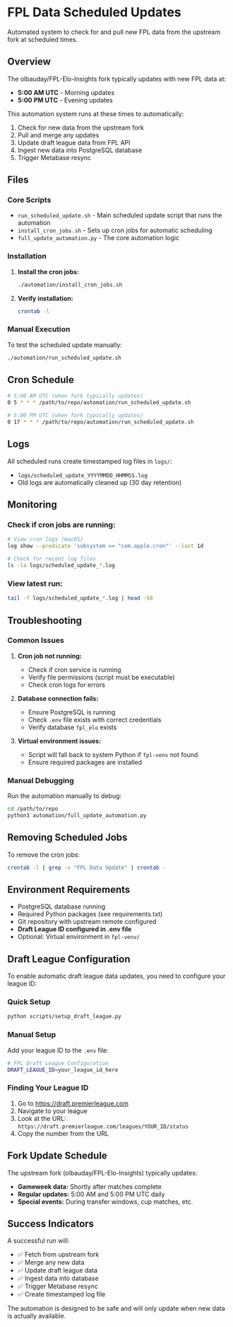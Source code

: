 # FPL Data Scheduled Updates

Automated system to check for and pull new FPL data from the upstream fork at scheduled times.

## Overview

The olbauday/FPL-Elo-Insights fork typically updates with new FPL data at:
- **5:00 AM UTC** - Morning updates
- **5:00 PM UTC** - Evening updates

This automation system runs at these times to automatically:
1. Check for new data from the upstream fork
2. Pull and merge any updates
3. Update draft league data from FPL API
4. Ingest new data into PostgreSQL database
5. Trigger Metabase resync

## Files

### Core Scripts
- `run_scheduled_update.sh` - Main scheduled update script that runs the automation
- `install_cron_jobs.sh` - Sets up cron jobs for automatic scheduling
- `full_update_automation.py` - The core automation logic

### Installation

1. **Install the cron jobs:**
   ```bash
   ./automation/install_cron_jobs.sh
   ```

2. **Verify installation:**
   ```bash
   crontab -l
   ```

### Manual Execution

To test the scheduled update manually:
```bash
./automation/run_scheduled_update.sh
```

## Cron Schedule

```bash
# 5:00 AM UTC (when fork typically updates)
0 5 * * * /path/to/repo/automation/run_scheduled_update.sh

# 5:00 PM UTC (when fork typically updates)  
0 17 * * * /path/to/repo/automation/run_scheduled_update.sh
```

## Logs

All scheduled runs create timestamped log files in `logs/`:
- `logs/scheduled_update_YYYYMMDD_HHMMSS.log`
- Old logs are automatically cleaned up (30 day retention)

## Monitoring

### Check if cron jobs are running:
```bash
# View cron logs (macOS)
log show --predicate 'subsystem == "com.apple.cron"' --last 1d

# Check for recent log files
ls -la logs/scheduled_update_*.log
```

### View latest run:
```bash
tail -f logs/scheduled_update_*.log | head -50
```

## Troubleshooting

### Common Issues

1. **Cron job not running:**
   - Check if cron service is running
   - Verify file permissions (script must be executable)
   - Check cron logs for errors

2. **Database connection fails:**
   - Ensure PostgreSQL is running
   - Check `.env` file exists with correct credentials
   - Verify database `fpl_elo` exists

3. **Virtual environment issues:**
   - Script will fall back to system Python if `fpl-venv` not found
   - Ensure required packages are installed

### Manual Debugging

Run the automation manually to debug:
```bash
cd /path/to/repo
python3 automation/full_update_automation.py
```

## Removing Scheduled Jobs

To remove the cron jobs:
```bash
crontab -l | grep -v "FPL Data Update" | crontab -
```

## Environment Requirements

- PostgreSQL database running
- Required Python packages (see requirements.txt)
- Git repository with upstream remote configured
- **Draft League ID configured in .env file**
- Optional: Virtual environment in `fpl-venv/`

## Draft League Configuration

To enable automatic draft league data updates, you need to configure your league ID:

### Quick Setup
```bash
python scripts/setup_draft_league.py
```

### Manual Setup
Add your league ID to the `.env` file:
```bash
# FPL Draft League Configuration
DRAFT_LEAGUE_ID=your_league_id_here
```

### Finding Your League ID
1. Go to https://draft.premierleague.com
2. Navigate to your league
3. Look at the URL: `https://draft.premierleague.com/leagues/YOUR_ID/status`
4. Copy the number from the URL

## Fork Update Schedule

The upstream fork (olbauday/FPL-Elo-Insights) typically updates:
- **Gameweek data:** Shortly after matches complete
- **Regular updates:** 5:00 AM and 5:00 PM UTC daily
- **Special events:** During transfer windows, cup matches, etc.

## Success Indicators

A successful run will:
- ✅ Fetch from upstream fork
- ✅ Merge any new data
- ✅ Update draft league data
- ✅ Ingest data into database
- ✅ Trigger Metabase resync
- ✅ Create timestamped log file

The automation is designed to be safe and will only update when new data is actually available.